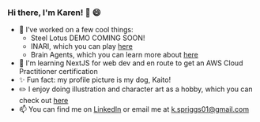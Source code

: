 ### Hi there, I'm Karen! 👋 😄
- 🔭 I’ve worked on a few cool things:
  - Steel Lotus DEMO COMING SOON!
  - INARI, which you can play [here](https://store.steampowered.com/app/2674120/INARI/)
  - Brain Agents, which you can learn more about [here](https://www.brainagents.org/)
- 🌱 I'm learning NextJS for web dev and en route to get an AWS Cloud Practitioner certification
- ✨ Fun fact: my profile picture is my dog, Kaito!
- ✏️ I enjoy doing illustration and character art as a hobby, which you can check out [here](https://karenspriggs.art/)
- 📫 You can find me on [LinkedIn](https://www.linkedin.com/in/karen-spriggs-2a914a217/) or email me at k.spriggs01@gmail.com 

<!--
**karenspriggs/karenspriggs** is a ✨ _special_ ✨ repository because its `README.md` (this file) appears on your GitHub profile.

Here are some ideas to get you started:

- 🔭 I’m currently working on ...
- 🌱 I’m currently learning ...
- 👯 I’m looking to collaborate on ...
- 🤔 I’m looking for help with ...
- 💬 Ask me about ...
- 📫 How to reach me: ...
- 😄 Pronouns: ...
- ⚡ Fun fact: ...
-->
